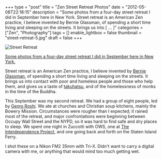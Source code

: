 +++
type = "post"
title = "Zen Street Retreat Photos"
date = "2012-05-08T22:18:15"
description = "Some photos from a four-day street retreat I did in September here in New York. Street retreat is an American Zen practice, I believe invented by Bernie Glassman, of spending a short time living and sleeping on the streets. It brings us into [ ... ]"
categories = ["Zen", "Photography"]
tags = []
enable_lightbox = false
thumbnail = "street-retreat-5.jpg"
draft = false
+++

<p><img style="display:block; margin-left:auto; margin-right:auto;" src="street-retreat-5.jpg" title="Street Retreat" /></p>
<p><a href="http://www.flickr.com/photos/emptysquare/7161947424/in/set-72157629643907004/lightbox/">Some photos from a four-day street retreat I did in September here in
New
York.</a></p>
<p>Street retreat is an American Zen practice, I believe invented by
<a href="http://zenpeacemakers.org/bernie-glassman/">Bernie Glassman</a>, of
spending a short time living and sleeping on the streets. It brings us
into contact with poor and homeless people and those who help them, and
gives us a taste of <a href="http://en.wikipedia.org/wiki/Takuhatsu">takuhatsu</a>,
and of the homelessness of monks in the time of the Buddha.</p>
<p>This September was my second retreat. We had a group of eight people,
led by <a href="http://hudsonriverzencenter.org/">Genro Roshi</a>. We ate at
churches and Christian soup kitchens, mainly the Bowery Mission.
Circumstances were rougher than I expected; it rained most of the
retreat, and major confrontations were beginning between Occupy Wall
Street and the NYPD, so it was hard to find safe and dry places to
sleep. We spent one night in Zuccotti with OWS, one at <a href="http://theidproject.org/">The
Interdependence Project</a>, and one going back
and forth on the Staten Island Ferry.</p>
<p>I shot these on a Nikon FM2 35mm with Tri-X. Didn't want to carry a
digital camera with me, or anything that would mind too much getting
wet.</p>
    